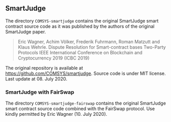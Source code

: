 ## SmartJudge

The directory `COMSYS-smartjudge` contains the original SmartJudge smart contract source code
as it was published by the authors of the original SmartJudge paper.

> Eric Wagner, Achim Völker, Frederik Fuhrmann, Roman Matzutt and Klaus Wehrle.
> Dispute Resolution for Smart-contract bases Two-Party Protocols
> IEEE International Conference on Blockchain and Cryptocurrency 2019 (ICBC 2019)

The original repository is available at https://github.com/COMSYS/smartjudge.
Source code is under MIT license.
Last update at 08. July 2020.


### SmartJudge with FairSwap

The directory `COMSYS-smartjudge-fairswap` contains the original SmartJudge smart contract source code
combined with the FairSwap protocol.
Use kindly permitted by Eric Wagner (10. July 2020).
